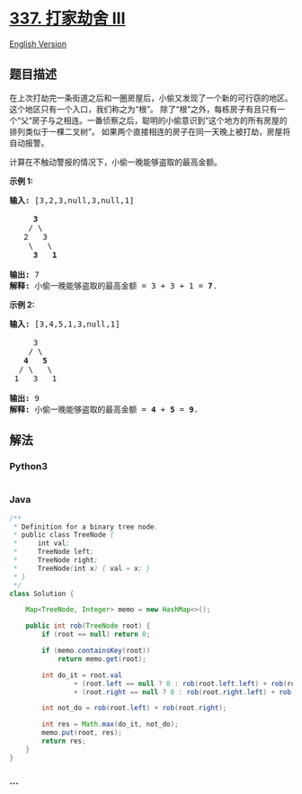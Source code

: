# [337. 打家劫舍 III](https://leetcode-cn.com/problems/house-robber-iii)

[English Version](/solution/0300-0399/0337.House%20Robber%20III/README_EN.md)

## 题目描述

<!-- 这里写题目描述 -->
<p>在上次打劫完一条街道之后和一圈房屋后，小偷又发现了一个新的可行窃的地区。这个地区只有一个入口，我们称之为&ldquo;根&rdquo;。 除了&ldquo;根&rdquo;之外，每栋房子有且只有一个&ldquo;父&ldquo;房子与之相连。一番侦察之后，聪明的小偷意识到&ldquo;这个地方的所有房屋的排列类似于一棵二叉树&rdquo;。 如果两个直接相连的房子在同一天晚上被打劫，房屋将自动报警。</p>

<p>计算在不触动警报的情况下，小偷一晚能够盗取的最高金额。</p>

<p><strong>示例 1:</strong></p>

<pre><strong>输入: </strong>[3,2,3,null,3,null,1]

     <strong>3</strong>
    / \
   2   3
    \   \ 
     <strong>3</strong>   <strong>1</strong>

<strong>输出:</strong> 7 
<strong>解释:</strong>&nbsp;小偷一晚能够盗取的最高金额 = 3 + 3 + 1 = <strong>7</strong>.</pre>

<p><strong>示例 2:</strong></p>

<pre><strong>输入: </strong>[3,4,5,1,3,null,1]

&nbsp;    3
    / \
   <strong>4</strong>   <strong>5</strong>
  / \   \ 
 1   3   1

<strong>输出:</strong> 9
<strong>解释:</strong>&nbsp;小偷一晚能够盗取的最高金额&nbsp;= <strong>4</strong> + <strong>5</strong> = <strong>9</strong>.
</pre>

## 解法

<!-- 这里可写通用的实现逻辑 -->

<!-- tabs:start -->

### **Python3**

<!-- 这里可写当前语言的特殊实现逻辑 -->

```python

```

### **Java**

<!-- 这里可写当前语言的特殊实现逻辑 -->

```java
/**
 * Definition for a binary tree node.
 * public class TreeNode {
 *     int val;
 *     TreeNode left;
 *     TreeNode right;
 *     TreeNode(int x) { val = x; }
 * }
 */
class Solution {

    Map<TreeNode, Integer> memo = new HashMap<>();

    public int rob(TreeNode root) {
        if (root == null) return 0;

        if (memo.containsKey(root))
            return memo.get(root);

        int do_it = root.val
                + (root.left == null ? 0 : rob(root.left.left) + rob(root.left.right))
                + (root.right == null ? 0 : rob(root.right.left) + rob(root.right.right));

        int not_do = rob(root.left) + rob(root.right);

        int res = Math.max(do_it, not_do);
        memo.put(root, res);
        return res;
    }
}
```

### **...**

```

```

<!-- tabs:end -->
